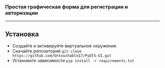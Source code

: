 ### Простая графическая форма для регистрации и авторизации
<hr/>

## Установка

- Создайте и активируйте виртуальное окружение
- Скачайте репозиторий `git clone https://github.com/Untouchable17/PyQt5-UI.git`
- Установите зависимости `pip install -r requirements.txt`

